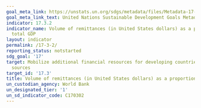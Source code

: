 ```yaml
---
goal_meta_link: https://unstats.un.org/sdgs/metadata/files/Metadata-17-03-02.pdf
goal_meta_link_text: United Nations Sustainable Development Goals Metadata (pdf 468kB)
indicator: 17.3.2
indicator_name: Volume of remittances (in United States dollars) as a proportion of
  total GDP
layout: indicator
permalink: /17-3-2/
reporting_status: notstarted
sdg_goal: '17'
target: Mobilize additional financial resources for developing countries from multiple
  sources
target_id: '17.3'
title: Volume of remittances (in United States dollars) as a proportion of total GDP
un_custodian_agency: World Bank
un_designated_tier: '1'
un_sd_indicator_code: C170302
---
```

